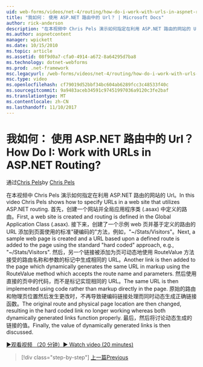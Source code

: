 ```yaml
---
uid: web-forms/videos/net-4/routing/how-do-i-work-with-urls-in-aspnet-routing
title: "我如何： 使用 ASP.NET 路由中的 Url？ | Microsoft Docs"
author: rick-anderson
description: "在本视频中 Chris Pels 演示如何指定在利用 ASP.NET 路由的网站的 Url。 首先，创建一个网站和路由定义中 Gl...."
ms.author: aspnetcontent
manager: wpickett
ms.date: 10/15/2010
ms.topic: article
ms.assetid: 08f9d0a7-cfa0-4914-a672-8a64295d7ba8
ms.technology: dotnet-webforms
ms.prod: .net-framework
msc.legacyurl: /web-forms/videos/net-4/routing/how-do-i-work-with-urls-in-aspnet-routing
msc.type: video
ms.openlocfilehash: cf79019d52bbf34bc604ab6289fcc3c48533f40c
ms.sourcegitcommit: 9a9483aceb34591c97451997036a9120c3fe2baf
ms.translationtype: MT
ms.contentlocale: zh-CN
ms.lasthandoff: 11/10/2017
---
```

<a name="how-do-i-work-with-urls-in-aspnet-routing"></a><span data-ttu-id="3c796-105">我如何： 使用 ASP.NET 路由中的 Url？</span><span class="sxs-lookup"><span data-stu-id="3c796-105">How Do I: Work with URLs in ASP.NET Routing?</span></span>
====================
<span data-ttu-id="3c796-106">通过[Chris Pels](https://twitter.com/chrispels)</span><span class="sxs-lookup"><span data-stu-id="3c796-106">by [Chris Pels](https://twitter.com/chrispels)</span></span>

<span data-ttu-id="3c796-107">在本视频中 Chris Pels 演示如何指定在利用 ASP.NET 路由的网站的 Url。</span><span class="sxs-lookup"><span data-stu-id="3c796-107">In this video Chris Pels shows how to specify URLs in a web site that utilizes ASP.NET routing.</span></span> <span data-ttu-id="3c796-108">首先，创建一个网站并全局应用程序类 (.asax) 中定义的路由。</span><span class="sxs-lookup"><span data-stu-id="3c796-108">First, a web site is created and routing is defined in the Global Application Class (.asax).</span></span> <span data-ttu-id="3c796-109">接下来，创建了一个示例 web 页并基于定义的路由的 URL 添加到页面使用的标准"硬编码的"方法，例如，"~/Stats/Visitors"。</span><span class="sxs-lookup"><span data-stu-id="3c796-109">Next, a sample web page is created and a URL based upon a defined route is added to the page using the standard "hard coded" approach, e.g., "~/Stats/Visitors".</span></span> <span data-ttu-id="3c796-110">然后，另一个链接被添加为页可动态地使用 RouteValue 方法接受的路由名称和参数的标记中生成相同的 URL。</span><span class="sxs-lookup"><span data-stu-id="3c796-110">Another link is then added to the page which dynamically generates the same URL in markup using the RouteValue method which accepts the route name and parameters.</span></span> <span data-ttu-id="3c796-111">然后使用直接的页中的代码，而不是标记实现相同的 URL。</span><span class="sxs-lookup"><span data-stu-id="3c796-111">The same URL is then implemented using code rather than markup directly in the page.</span></span> <span data-ttu-id="3c796-112">原始的路由和物理页位置然后发生更改时，不再导致硬编码链接处理而同时动态生成正确链接函数。</span><span class="sxs-lookup"><span data-stu-id="3c796-112">The original route and physical page location are then changed, resulting in the hard coded link no longer working whereas both dynamically generated links function properly.</span></span> <span data-ttu-id="3c796-113">最后，然后将讨论动态生成的链接的值。</span><span class="sxs-lookup"><span data-stu-id="3c796-113">Finally, the value of dynamically generated links is then discussed.</span></span>

[<span data-ttu-id="3c796-114">&#9654;观看视频 （20 分钟）</span><span class="sxs-lookup"><span data-stu-id="3c796-114">&#9654; Watch video (20 minutes)</span></span>](https://channel9.msdn.com/Blogs/ASP-NET-Site-Videos/how-do-i-work-with-urls-in-aspnet-routing)

>[!div class="step-by-step"]
[<span data-ttu-id="3c796-115">上一篇</span><span class="sxs-lookup"><span data-stu-id="3c796-115">Previous</span></span>](how-do-i-use-routing-with-aspnet-web-forms.md)
